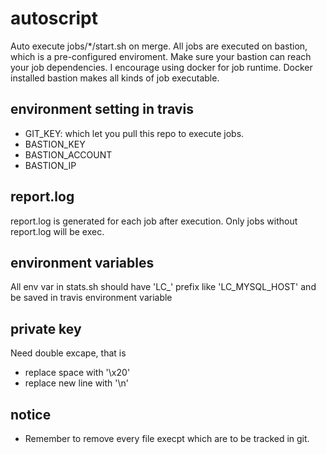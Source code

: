 # autoscript
Auto execute jobs/*/start.sh on merge.
All jobs are executed on bastion, which is a pre-configured enviroment.
Make sure your bastion can reach your job dependencies.
I encourage using docker for job runtime. Docker installed bastion makes all kinds of job executable.

## environment setting in travis
- GIT_KEY: which let you pull this repo to execute jobs.
- BASTION_KEY
- BASTION_ACCOUNT
- BASTION_IP

## report.log
report.log is generated for each job after execution. 
Only jobs without report.log will be exec.

## environment variables
All env var in stats.sh should have 'LC_' prefix like 'LC_MYSQL_HOST' and be saved in travis environment variable

## private key
Need double excape, that is
- replace space with '\\x20'
- replace new line with '\\n'

## notice
- Remember to remove every file execpt which are to be tracked in git.
